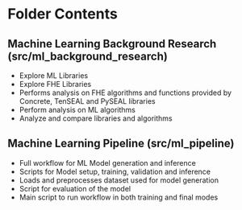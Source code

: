 # Folder Contents

## Machine Learning Background Research (src/ml_background_research)

- Explore ML Libraries
- Explore FHE Libraries
- Performs analysis on FHE algorithms and functions provided by Concrete, TenSEAL and PySEAL libraries
- Perform analysis on ML algorithms
- Analyze and compare libraries and algorithms

## Machine Learning Pipeline (src/ml_pipeline)

- Full workflow for ML Model generation and inference
- Scripts for Model setup, training, validation and inference
- Loads and preprocesses dataset used for model generation
- Script for evaluation of the model
- Main script to run workflow in both training and final modes
